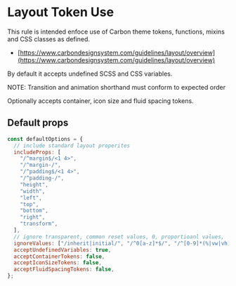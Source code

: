 # Layout Token Use

This rule is intended enfoce use of Carbon theme tokens, functions, mixins and CSS classes as defined.

- [https://www.carbondesignsystem.com/guidelines/layout/overview](https://www.carbondesignsystem.com/guidelines/layout/overview)

By default it accepts undefined SCSS and CSS variables.

NOTE: Transition and animation shorthand must conform to expected order

Optionally accepts container, icon size and fluid spacing tokens.

## Default props

```js
const defaultOptions = {
  // include standard layout properites
  includeProps: [
    "/^margin$/<1 4>",
    "/^margin-/",
    "/^padding$/<1 4>",
    "/^padding-/",
    "height",
    "width",
    "left",
    "top",
    "bottom",
    "right",
    "transform",
  ],
  // ignore transparent, common reset values, 0, proportioanl values,
  ignoreValues: ["/inherit|initial/", "/^0[a-z]*$/", "/^[0-9]*(%|vw|vh)$/"],
  acceptUndefinedVariables: true,
  acceptContainerTokens: false,
  acceptIconSizeTokens: false,
  acceptFluidSpacingTokens: false,
};
```
